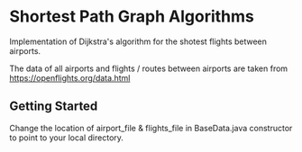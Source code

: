 # Shortest Path Graph Algorithms

Implementation of Dijkstra's algorithm for the shotest flights between airports.

The data of all airports and flights / routes between airports are taken from https://openflights.org/data.html

## Getting Started

Change the location of airport_file & flights_file in BaseData.java constructor to point to your local directory.
